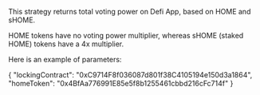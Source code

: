This strategy returns total voting power on Defi App, based on HOME and sHOME.

HOME tokens have no voting power multiplier, whereas sHOME (staked HOME) tokens have a 4x multiplier.

Here is an example of parameters:

{
"lockingContract": "0xC9714F8f036087d801f38C4105194e150d3a1864",
"homeToken": "0x4BfAa776991E85e5f8b1255461cbbd216cFc714f"
}
